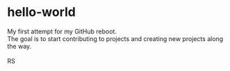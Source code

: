# hello-world

My first attempt for my GitHub reboot.<BR>
The goal is to start contributing to projects and creating new projects along the way.<BR><BR>
RS
